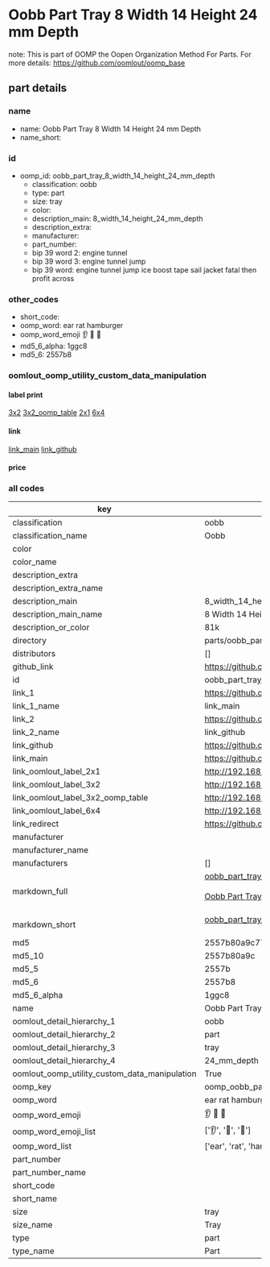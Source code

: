 # Oobb Part Tray 8 Width 14 Height 24 mm Depth  

note: This is part of OOMP the Oopen Organization Method For Parts. For more details: https://github.com/oomlout/oomp_base

##  part details
  







### name
* name: Oobb Part Tray 8 Width 14 Height 24 mm Depth
* name_short: 
### id
* oomp_id: oobb_part_tray_8_width_14_height_24_mm_depth
  * classification: oobb
  * type: part
  * size: tray
  * color: 
  * description_main: 8_width_14_height_24_mm_depth
  * description_extra: 
  * manufacturer: 
  * part_number: 
  * bip 39 word 2: engine tunnel
  * bip 39 word 3: engine tunnel jump
  * bip 39 word: engine tunnel jump ice boost tape sail jacket fatal then profit across

### other_codes
* short_code: 
* oomp_word: ear rat hamburger
* oomp_word_emoji :ear: :rat: :hamburger:
* md5_6_alpha: 1ggc8
* md5_6: 2557b8






### oomlout_oomp_utility_custom_data_manipulation
#### label print
[3x2](http://192.168.1.245:1112/?label=oomp%201ggc8)
[3x2_oomp_table](http://192.168.1.108:1112/?label=oomp%201ggc8)
[2x1](http://192.168.1.242:1112/?label=oomp%201ggc8)
[6x4](http://192.168.1.55:1112/?label=oomp%201ggc8)    

#### link

[link_main](https://github.com/oomlout/oomlout_oomp_version_1_messy/tree/main/parts/oobb_part_tray_8_width_14_height_24_mm_depth) [link_github](https://github.com/oomlout/oomlout_oomp_version_1_messy/tree/main/parts/oobb_part_tray_8_width_14_height_24_mm_depth)                             

#### price







### all codes 
| key | value |  
| --- | --- |  
| classification | oobb |  
| classification_name | Oobb |  
| color |  |  
| color_name |  |  
| description_extra |  |  
| description_extra_name |  |  
| description_main | 8_width_14_height_24_mm_depth |  
| description_main_name | 8 Width 14 Height 24 mm Depth |  
| description_or_color | 81k |  
| directory | parts/oobb_part_tray_8_width_14_height_24_mm_depth |  
| distributors | [] |  
| github_link | https://github.com/oomlout/oomlout_oomp_part_src/tree/main/parts/oobb_part_tray_8_width_14_height_24_mm_depth |  
| id | oobb_part_tray_8_width_14_height_24_mm_depth |  
| link_1 | https://github.com/oomlout/oomlout_oomp_version_1_messy/tree/main/parts/oobb_part_tray_8_width_14_height_24_mm_depth |  
| link_1_name | link_main |  
| link_2 | https://github.com/oomlout/oomlout_oomp_version_1_messy/tree/main/parts/oobb_part_tray_8_width_14_height_24_mm_depth |  
| link_2_name | link_github |  
| link_github | https://github.com/oomlout/oomlout_oomp_version_1_messy/tree/main/parts/oobb_part_tray_8_width_14_height_24_mm_depth |  
| link_main | https://github.com/oomlout/oomlout_oomp_version_1_messy/tree/main/parts/oobb_part_tray_8_width_14_height_24_mm_depth |  
| link_oomlout_label_2x1 | http://192.168.1.242:1112/?label=oomp%201ggc8 |  
| link_oomlout_label_3x2 | http://192.168.1.245:1112/?label=oomp%201ggc8 |  
| link_oomlout_label_3x2_oomp_table | http://192.168.1.108:1112/?label=oomp%201ggc8 |  
| link_oomlout_label_6x4 | http://192.168.1.55:1112/?label=oomp%201ggc8 |  
| link_redirect | https://github.com/oomlout/oomlout_oomp_version_1_messy/tree/main/parts/oobb_part_tray_8_width_14_height_24_mm_depth |  
| manufacturer |  |  
| manufacturer_name |  |  
| manufacturers | [] |  
| markdown_full | [oobb_part_tray_8_width_14_height_24_mm_depth](none)<br>[](none)<br>[Oobb Part Tray 8 Width 14 Height 24 Mm Depth](none)<br><br> |  
| markdown_short | [oobb_part_tray_8_width_14_height_24_mm_depth](none)<br><br> |  
| md5 | 2557b80a9c7717c7770cd702f1faa253 |  
| md5_10 | 2557b80a9c |  
| md5_5 | 2557b |  
| md5_6 | 2557b8 |  
| md5_6_alpha | 1ggc8 |  
| name | Oobb Part Tray 8 Width 14 Height 24 mm Depth |  
| oomlout_detail_hierarchy_1 | oobb |  
| oomlout_detail_hierarchy_2 | part |  
| oomlout_detail_hierarchy_3 | tray |  
| oomlout_detail_hierarchy_4 | 24_mm_depth |  
| oomlout_oomp_utility_custom_data_manipulation | True |  
| oomp_key | oomp_oobb_part_tray_8_width_14_height_24_mm_depth |  
| oomp_word | ear rat hamburger |  
| oomp_word_emoji | :ear: :rat: :hamburger: |  
| oomp_word_emoji_list | [':ear:', ':rat:', ':hamburger:'] |  
| oomp_word_list | ['ear', 'rat', 'hamburger'] |  
| part_number |  |  
| part_number_name |  |  
| short_code |  |  
| short_name |  |  
| size | tray |  
| size_name | Tray |  
| type | part |  
| type_name | Part |  
